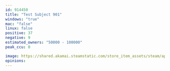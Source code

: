 ```yaml
---
id: 914450
title: "Test Subject 901"
windows: "true"
mac: "false"
linux: false
positive: 37
negative: 9
estimated_owners: "50000 - 100000"
peak_ccu: 0

image: https://shared.akamai.steamstatic.com/store_item_assets/steam/apps/914450/header.jpg?t=1603834097
opinions:
---
```

